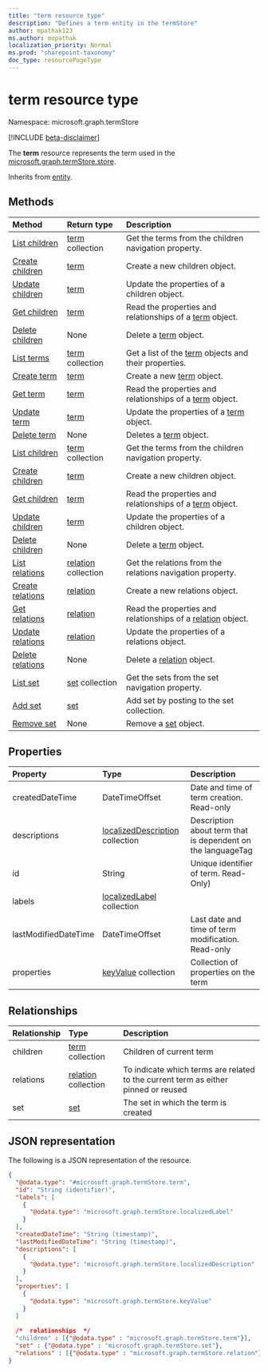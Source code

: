```yaml
---
title: "term resource type"
description: "Defines a term entity in the termStore"
author: mpathak123
ms.author: mopathak
localization_priority: Normal
ms.prod: "sharepoint-taxonomy"
doc_type: resourcePageType
---
```


# term resource type

Namespace: microsoft.graph.termStore

[!INCLUDE [beta-disclaimer](../../includes/beta-disclaimer.md)]

The **term** resource represents the term used in the [microsoft.graph.termStore.store].


Inherits from [entity](../resources/entity.md).

## Methods
|Method|Return type|Description|
|:---|:---|:---|
|[List children](../api/termstore-set-list-children.md)|[term](../resources/termstore-term.md) collection|Get the terms from the children navigation property.|
|[Create children](../api/termstore-set-post-children.md)|[term](../resources/termstore-term.md)|Create a new children object.|
|[Update children](../api/termstore-set-update-children.md)|[term](../resources/termstore-term.md)|Update the properties of a children object.|
|[Get children](../api/termstore-set-get-term.md)|[term](../resources/termstore-term.md)|Read the properties and relationships of a [term](../resources/term.md) object.|
|[Delete children](../api/termstore-set-delete-children.md)|None|Delete a [term](../resources/termstore-term.md) object.|
|[List terms](../api/term-list.md)|[term](../resources/termstore-term.md) collection|Get a list of the [term](../resources/term.md) objects and their properties.|
|[Create term](../api/termstore-term-create.md)|[term](../resources/termstore-term.md)|Create a new [term](../resources/termstore-term.md) object.|
|[Get term](../api/termstore-term-get.md)|[term](../resources/termstore-term.md)|Read the properties and relationships of a [term](../resources/termstore-term.md) object.|
|[Update term](../api/termstore-term-update.md)|[term](../resources/termstore-term.md)|Update the properties of a [term](../resources/termstore-term.md) object.|
|[Delete term](../api/termstore-term-delete.md)|None|Deletes a [term](../resources/termstore-term.md) object.|
|[List children](../api/termstore-term-list-children.md)|[term](../resources/termstore-term.md) collection|Get the terms from the children navigation property.|
|[Create children](../api/termstore-term-post-children.md)|[term](../resources/termstore-term.md)|Create a new children object.|
|[Get children](../api/termstore-term-get-term.md)|[term](../resources/termstore-term.md)|Read the properties and relationships of a [term](../resources/term.md) object.|
|[Update children](../api/termstore-term-update-children.md)|[term](../resources/termstore-term.md)|Update the properties of a children object.|
|[Delete children](../api/termstore-term-delete-children.md)|None|Delete a [term](../resources/termstore-term.md) object.|
|[List relations](../api/termstore-term-list-relations.md)|[relation](../resources/termstore-relation.md) collection|Get the relations from the relations navigation property.|
|[Create relations](../api/termstore-term-post-relations.md)|[relation](../resources/termstore-relation.md)|Create a new relations object.|
|[Get relations](../api/termstore-term-get-relation.md)|[relation](../resources/termstore-relation.md)|Read the properties and relationships of a [relation](../resources/relation.md) object.|
|[Update relations](../api/termstore-term-update-relations.md)|[relation](../resources/termstore-relation.md)|Update the properties of a relations object.|
|[Delete relations](../api/termstore-term-delete-relations.md)|None|Delete a [relation](../resources/termstore-relation.md) object.|
|[List set](../api/termstore-term-list-set.md)|[set](../resources/termstore-set.md) collection|Get the sets from the set navigation property.|
|[Add set](../api/termstore-term-post-set.md)|[set](../resources/termstore-set.md)|Add set by posting to the set collection.|
|[Remove set](../api/termstore-term-delete-set.md)|None|Remove a [set](../resources/termstore-set.md) object.|

## Properties
|Property|Type|Description|
|:---|:---|:---|
|createdDateTime|DateTimeOffset|Date and time of term creation. Read-only|
|descriptions|[localizedDescription](../resources/termstore-localizeddescription.md) collection|Description about term that is dependent on the languageTag|
|id|String|Unique identifier of term. Read-Only)|
|labels|[localizedLabel](../resources/termstore-localizedlabel.md) collection||Label meta-data for a term|
|lastModifiedDateTime|DateTimeOffset|Last date and time of term modification. Read-only|
|properties|[keyValue](../resources/termstore-intune-keyvalue.md) collection|Collection of properties on the term|

## Relationships
|Relationship|Type|Description|
|:---|:---|:---|
|children|[term](../resources/termstore-term.md) collection|Children of current term|
|relations|[relation](../resources/termstore-relation.md) collection|To indicate which terms are related to the current term as either pinned or reused|
|set|[set](../resources/termstore-set.md)|The set in which the term is created|

## JSON representation
The following is a JSON representation of the resource.
<!-- {
  "blockType": "resource",
  "keyProperty": "id",
  "@odata.type": "microsoft.graph.termStore.term",
  "baseType": "microsoft.graph.entity",
  "openType": false
}
-->
``` json
{
  "@odata.type": "#microsoft.graph.termStore.term",
  "id": "String (identifier)",
  "labels": [
    {
      "@odata.type": "microsoft.graph.termStore.localizedLabel"
    }
  ],
  "createdDateTime": "String (timestamp)",
  "lastModifiedDateTime": "String (timestamp)",
  "descriptions": [
    {
      "@odata.type": "microsoft.graph.termStore.localizedDescription"
    }
  ],
  "properties": [
    {
      "@odata.type": "microsoft.graph.termStore.keyValue"
    }
  ]
  
  /*  relationships  */
  "children" : [{"@odata.type" : "microsoft.graph.termStore.term"}],
  "set" : {"@odata.type" : "microsoft.graph.termStore.set"}, 
  "relations" : [{"@odata.type" : "microsoft.graph.termStore.relation"}]
}
```

[microsoft.graph.termStore.localizedLabel]: termstore-localizedlabel.md
[microsoft.graph.termStore.term]: termstore-term.md
[microsoft.graph.termStore.set]: termstore-set.md
[microsoft.graph.termStore.relation]: termstore-relation.md
[microsoft.graph.termStore.localizedDescription]: termstore-localizeddescription.md
[microsoft.graph.termStore.store]: termstore-store.md

<!--
{
  "type": "#page.annotation",
  "description": "Term is the entity used for tagging in termStore",
  "keywords": "term,facet,resource",
  "section": "documentation",
  "tocPath": "Terms",
  "tocBookmarks": {
    "Resources/termstore-term": "#"
  },
  "suppressions": []
}
-->
